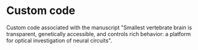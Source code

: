 # Custom code
Custom code associated with the manuscript "Smallest vertebrate brain is transparent, genetically accessible, and controls rich behavior: a platform for optical investigation of neural circuits".
